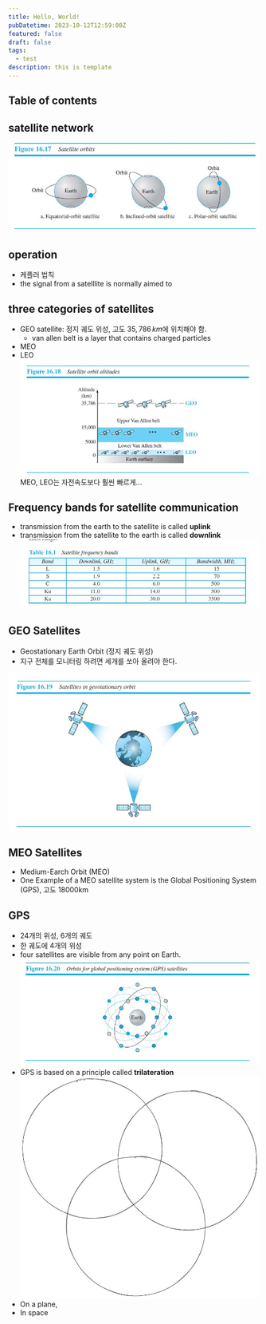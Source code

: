 ```yaml
---
title: Hello, World!
pubDatetime: 2023-10-12T12:59:00Z
featured: false
draft: false
tags:
  - test
description: this is template
---
```


## Table of contents

## satellite network

![](/src/assets/image/satellite-network-1697083175366.jpeg)

## operation

- 케플러 법칙
- the signal from a satelllite is normally aimed to

## three categories of satellites

- GEO satellite: 정지 궤도 위성, 고도 $35,786\,km$에 위치해야 함.
  - van allen belt is a layer that contains charged particles
- MEO
- LEO
  ![](/src/assets/image/satellite-network-1697083437810.jpeg)
  MEO, LEO는 자전속도보다 훨씬 빠르게...

## Frequency bands for satellite communication

- transmission from the earth to the satellite is called **uplink**
- transmission from the satellite to the earth is called **downlink**
  ![](/src/assets/image/satellite-network-1697083505915.jpeg)

## GEO Satellites

- Geostationary Earth Orbit (정지 궤도 위성)
- 지구 전체를 모니터링 하려면 세개를 쏘아 올려야 한다.

![](/src/assets/image/satellite-network-1697083611509.jpeg)

## MEO Satellites

- Medium-Earch Orbit (MEO)
- One Example of a MEO satellite system is the Global Positioning System (GPS), 고도 18000km

## GPS

- 24개의 위성, 6개의 궤도
- 한 궤도에 4개의 위성
- four satellites are visible from any point on Earth.
  ![](/src/assets/image/satellite-network-1697083722299.jpeg)
- GPS is based on a principle called **trilateration**
  ![](/src/assets/image/satellite-network-1697083879367.jpeg)
- On a plane,
- In space
